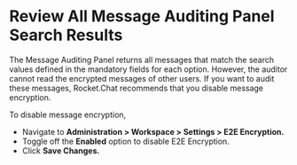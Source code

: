 # Review All Message Auditing Panel Search Results

The Message Auditing Panel returns all messages that match the search values defined in the mandatory fields for each option. However, the auditor cannot read the encrypted messages of other users. If you want to audit these messages, Rocket.Chat recommends that you disable message encryption.

To disable message encryption,

* Navigate to **Administration > Workspace > Settings > E2E Encryption.**
* Toggle off the **Enabled** option to disable E2E Encryption.
* Click **Save Changes.**
